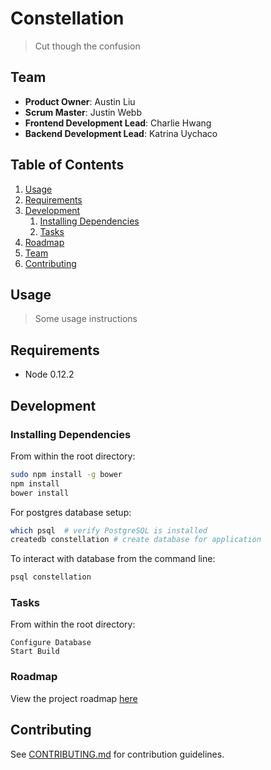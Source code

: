 # Constellation

> Cut though the confusion

## Team

  - __Product Owner__: Austin Liu
  - __Scrum Master__: Justin Webb
  - __Frontend Development Lead__: Charlie Hwang 
  - __Backend Development Lead__: Katrina Uychaco 

## Table of Contents

1. [Usage](#Usage)
1. [Requirements](#requirements)
1. [Development](#development)
    1. [Installing Dependencies](#installing-dependencies)
    1. [Tasks](#tasks)
1. [Roadmap](#roadmap)
1. [Team](#team)
1. [Contributing](#contributing)

## Usage

> Some usage instructions

## Requirements

- Node 0.12.2

## Development

### Installing Dependencies

From within the root directory:

```sh
sudo npm install -g bower
npm install
bower install
```

For postgres database setup:

```sh
which psql  # verify PostgreSQL is installed
createdb constellation # create database for application
```

To interact with database from the command line:

```sh
psql constellation
```

### Tasks

From within the root directory:

```
Configure Database
Start Build
```

### Roadmap

View the project roadmap [here](https://github.com/relentlessbreakfast/nodachi/issues)


## Contributing

See [CONTRIBUTING.md](CONTRIBUTING.md) for contribution guidelines.
